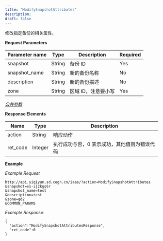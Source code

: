 ```yaml
---
title: "ModifySnapshotAttributes"
description: 
draft: false
---
```




修改指定备份的相关属性。

**Request Parameters**

| Parameter name | Type | Description | Required |
| --- | --- | --- | --- |
| snapshot | String | 备份 ID | Yes |
| snapshot_name | String | 新的备份名称 | No |
| description | String | 新的备份描述 | No |
| zone | String | 区域 ID，注意要小写 | Yes |

[_公共参数_](../../../parameters/)

**Response Elements**

| Name | Type | Description |
| --- | --- | --- |
| action | String | 响应动作 |
| ret_code | Integer | 执行成功与否，0 表示成功，其他值则为错误代码 |

**Example**

_Example Request_

```
http://api.yiqiyun.sd.cegn.cn/iaas/?action=ModifySnapshotAttributes
&snapshot=ss-ijzkgq6r
&snapshot_name=test
&description=test
&zone=gd2
&COMMON_PARAMS
```

_Example Response_:

```
{
  "action":"ModifySnapshotAttributesResponse",
  "ret_code":0
}
```

